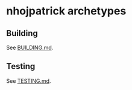 # nhojpatrick archetypes

## Building

See [BUILDING.md](./BUILDING.md).

## Testing

See [TESTING.md](./TESTING.md).
